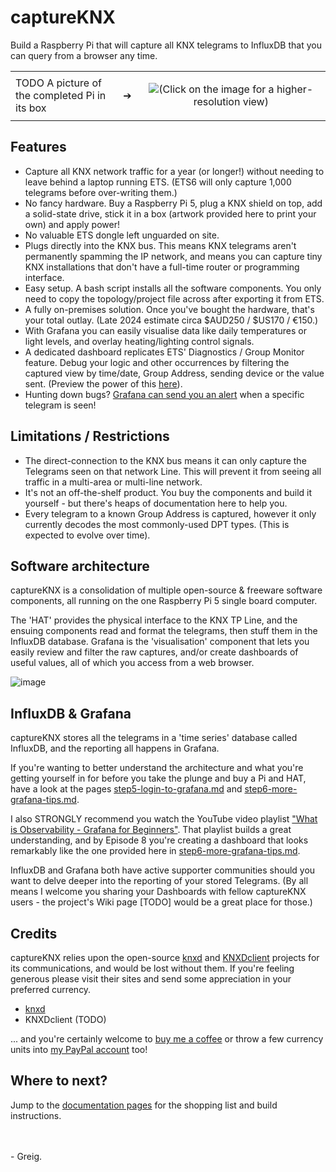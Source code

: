 # captureKNX
Build a Raspberry Pi that will capture all KNX telegrams to InfluxDB that you can query from a browser any time.

<table>
<tr>
<td>TODO A picture of the completed Pi in its box</td>
<td><p>&#10132;</p></td>
<td width="60%"><p align="center"><img src="https://github.com/user-attachments/assets/4e9b8f70-2fc2-4b0b-b88b-9a16e99a4797">(Click on the image for a higher-resolution view)</p></td>
</tr>
  
</table>

## Features

- Capture all KNX network traffic for a year (or longer!) without needing to leave behind a laptop running ETS. (ETS6 will only capture 1,000 telegrams before over-writing them.)
- No fancy hardware. Buy a Raspberry Pi 5, plug a KNX shield on top, add a solid-state drive, stick it in a box (artwork provided here to print your own) and apply power!
- No valuable ETS dongle left unguarded on site.
- Plugs directly into the KNX bus. This means KNX telegrams aren't permanently spamming the IP network, and means you can capture tiny KNX installations that don't have a full-time router or programming interface.
- Easy setup. A bash script installs all the software components. You only need to copy the topology/project file across after exporting it from ETS.
- A fully on-premises solution. Once you've bought the hardware, that's your total outlay. (Late 2024 estimate circa $AUD250 / $US170 / €150.)
- With Grafana you can easily visualise data like daily temperatures or light levels, and overlay heating/lighting control signals.
- A dedicated dashboard replicates ETS' Diagnostics / Group Monitor feature. Debug your logic and other occurrences by filtering the captured view by time/date, Group Address, sending device or the value sent. (Preview the power of this [here](/docs/step5-login-to-grafana.md#demo)).
- Hunting down bugs? [Grafana can send you an alert](/docs/advanced-applications.md#setup-grafana-alerting) when a specific telegram is seen!

## Limitations / Restrictions

- The direct-connection to the KNX bus means it can only capture the Telegrams seen on that network Line. This will prevent it from seeing all traffic in a multi-area or multi-line network.
- It's not an off-the-shelf product. You buy the components and build it yourself - but there's heaps of documentation here to help you.
- Every telegram to a known Group Address is captured, however it only currently decodes the most commonly-used DPT types. (This is expected to evolve over time).

## Software architecture

captureKNX is a consolidation of multiple open-source & freeware software components, all running on the one Raspberry Pi 5 single board computer.

The 'HAT' provides the physical interface to the KNX TP Line, and the ensuing components read and format the telegrams, then stuff them in the InfluxDB database. Grafana is the 'visualisation' component that lets you easily review and filter the raw captures, and/or create dashboards of useful values, all of which you access from a web browser.




![image](https://github.com/user-attachments/assets/a4ba8e35-8c87-4f54-a2df-e4ff7d9a9aaa)

## InfluxDB & Grafana

captureKNX stores all the telegrams in a 'time series' database called InfluxDB, and the reporting all happens in Grafana.

If you're wanting to better understand the architecture and what you're getting yourself in for before you take the plunge and buy a Pi and HAT, have a look at the pages [step5-login-to-grafana.md](step5-login-to-grafana.md) and [step6-more-grafana-tips.md](step6-more-grafana-tips.md).

I also STRONGLY recommend you watch the YouTube video playlist ["What is Observability - Grafana for Beginners"](https://youtube.com/playlist?list=PLDGkOdUX1Ujo27m6qiTPPCpFHVfyKq9jT&si=q5BIC9lkn3LJmBc6). That playlist builds a great understanding, and by Episode 8 you're creating a dashboard that looks remarkably like the one provided here in [step6-more-grafana-tips.md](step6-more-grafana-tips.md).

InfluxDB and Grafana both have active supporter communities should you want to delve deeper into the reporting of your stored Telegrams. (By all means I welcome you sharing your Dashboards with fellow captureKNX users - the project's Wiki page [TODO] would be a great place for those.)

## Credits

captureKNX relies upon the open-source [knxd](https://github.com/knxd/knxd) and [KNXDclient](https://github.com/mhthies/knxdclient) projects for its communications, and would be lost without them. If you're feeling generous please visit their sites and send some appreciation in your preferred currency.

- [knxd](https://github.com/knxd/knxd#compensation--personal-statement)
- KNXDclient (TODO)

... and you're certainly welcome to [buy me a coffee](https://buymeacoffee.com/greiginsydney) or throw a few currency units into [my PayPal account](https://www.paypal.com/paypalme/greiginsydney/) too!

## Where to next?

Jump to the [documentation pages](https://github.com/greiginsydney/captureKNX/tree/main/docs) for the shopping list and build instructions.

<br><br>
\- Greig.
